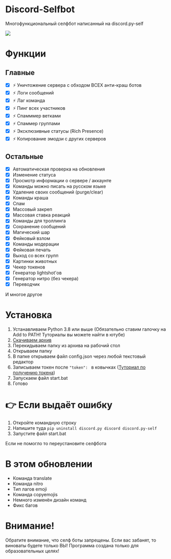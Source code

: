 # Discord-Selfbot
Многофункциональный селфбот написанный на discord.py-self

![](https://github.com/Its-LALOL/Discord-Selfbot/raw/main/cogs/screenshot.png)

# Функции
## Главные
- [x] ⚡ Уничтожение сервера с обходом ВСЕХ анти-краш ботов
- [x] ⚡ Логи сообщений
- [x] ⚡ Лаг команда
- [x] ⚡ Пинг всех участников
- [x] ⚡ Спамммер ветками
- [x] ⚡ Спаммер группами
- [x] ⚡ Эксклюзивные статусы (Rich Presence)
- [x] ⚡ Копирование эмодзи с других серверов

## Остальные
- [x] Автоматическая проверка на обновления
- [x] Изменение статуса
- [x] Просмотр информации о сервере / аккаунте
- [x] Команды можно писать на русском языке
- [x] Удаление своих сообщений (purge/clear)
- [x] Команды краша
- [x] Спам
- [x] Массовый закреп
- [x] Массовая ставка реакций
- [x] Команды для троллинга
- [x] Сохранение сообщений
- [x] Магический шар
- [x] Фейковый взлом
- [x] Команды модерации
- [x] Фейковая печать
- [x] Выход со всех групп
- [x] Картинки животных
- [x] Чекер токенов
- [x] Генератор lightshot'ов
- [x] Генератор нитро (без чекера)
- [x] Переводчик

И многое другое

# Установка
1. Устанавливаем Python 3.8 или выше (Обязательно ставим галочку на Add to PATH! Туториалы вы можете найти в ютубе)
2. [Скачиваем архив](https://github.com/Its-LALOL/Discord-Selfbot/archive/refs/heads/main.zip)
3. Перекидываем папку из архива на рабочий стол
4. Открываем папку
5. В папке открываем файл config.json через любой текстовый редактор
6. Записываем токен после `"token": ` в ковычках ([Туториал по получению токена](https://youtu.be/9eE39IGQNcs))
7. Запускаем файл start.bat
8. Готово

# 👉 Если выдаёт ошибку
1. Откройте командную строку
2. Напишите туда `pip uninstall discord.py discord discord.py-self`
3. Запустите файл start.bat

Если не помогло то переустановите селфбота

# В этом обновлении
- Команда translate
- Команда nitro
- Тип лагов emoji
- Команда copyemojis
- Немного изменён дизайн команд
- Фикс багов

# Внимание!
Обратите внимание, что селф боты запрещены. Если вас забанят, то виноваты будете только ВЫ!
Программа создана только для образовательных целях!
